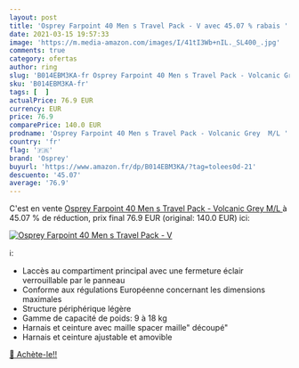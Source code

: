 ```yaml
---
layout: post
title: 'Osprey Farpoint 40 Men s Travel Pack - V avec 45.07 % rabais '
date: 2021-03-15 19:57:33
image: 'https://m.media-amazon.com/images/I/41tI3Wb+nIL._SL400_.jpg'
comments: true
category: ofertas
author: ring
slug: 'B014EBM3KA-fr Osprey Farpoint 40 Men s Travel Pack - Volcanic Grey M/L'
sku: 'B014EBM3KA-fr'
tags: [  ]
actualPrice: 76.9 EUR
currency: EUR
price: 76.9
comparePrice: 140.0 EUR
prodname: 'Osprey Farpoint 40 Men s Travel Pack - Volcanic Grey  M/L '
country: 'fr'
flag: '🇫🇷'
brand: 'Osprey'
buyurl: 'https://www.amazon.fr/dp/B014EBM3KA/?tag=tolees0d-21'
descuento: '45.07'
average: '76.9'
---
```


C'est en vente [Osprey Farpoint 40 Men s Travel Pack - Volcanic Grey  M/L ](https://www.amazon.fr/dp/B014EBM3KA/?tag=tolees0d-21)  à  45.07 % de réduction, prix final  76.9 EUR (original: 140.0 EUR) ici:

[![Osprey Farpoint 40 Men s Travel Pack - V](https://m.media-amazon.com/images/I/41tI3Wb+nIL._SL400_.jpg)](https://www.amazon.fr/dp/B014EBM3KA/?tag=tolees0d-21)

ℹ️:

- Laccès au compartiment principal avec une fermeture éclair verrouillable par le panneau
- Conforme aux régulations Européenne concernant les dimensions maximales
- Structure périphérique légère
- Gamme de capacité de poids: 9 à 18 kg
- Harnais et ceinture avec maille spacer maille" découpé"
- Harnais et ceinture ajustable et amovible

[🛒 Achète-le!!](https://www.amazon.fr/dp/B014EBM3KA/?tag=tolees0d-21)
